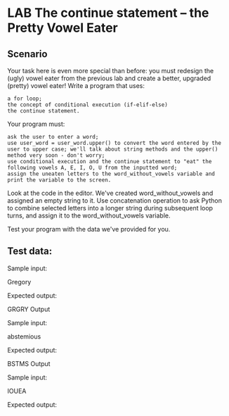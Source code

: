 # LAB   The continue statement – the Pretty Vowel Eater
## Scenario

Your task here is even more special than before: you must redesign the (ugly) vowel eater from the previous lab and create a better, upgraded (pretty) vowel eater! Write a program that uses:

    a for loop;
    the concept of conditional execution (if-elif-else)
    the continue statement.

Your program must:

    ask the user to enter a word;
    use user_word = user_word.upper() to convert the word entered by the user to upper case; we'll talk about string methods and the upper() method very soon - don't worry;
    use conditional execution and the continue statement to "eat" the following vowels A, E, I, O, U from the inputted word;
    assign the uneaten letters to the word_without_vowels variable and print the variable to the screen.

Look at the code in the editor. We've created word_without_vowels and assigned an empty string to it. Use concatenation operation to ask Python to combine selected letters into a longer string during subsequent loop turns, and assign it to the word_without_vowels variable.

Test your program with the data we've provided for you.

## Test data:

Sample input:

Gregory

Expected output:

GRGRY
Output

Sample input:

abstemious

Expected output:

BSTMS
Output

Sample input:

IOUEA

Expected output:


